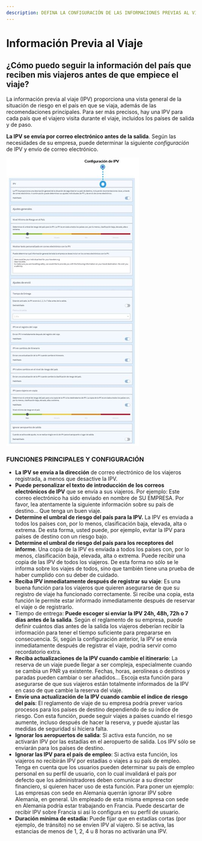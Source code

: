 ```yaml
---
description: DEFINA LA CONFIGURACIÓN DE LAS INFORMACIONES PREVIAS AL VIAJE
---
```


# Información Previa al Viaje

## ¿Cómo puedo seguir la información del país que reciben mis viajeros antes de que empiece el viaje?

La información previa al viaje \(IPV\) proporciona una vista general de la situación de riesgo en el país en que se viaja, además de las recomendaciones principales. Para ser más precisos, hay una IPV para cada país que el viajero visita durante el viaje, incluidos los países de salida y de paso.

**La IPV se envía por correo electrónico antes de la salida**. Según las necesidades de su empresa, puede determinar la siguiente _configuración_ de IPV y envío de correo electrónico.

![](../../.gitbook/assets/pti%20%281%29.JPG)

### FUNCIONES PRINCIPALES Y CONFIGURACIÓN

* **La IPV se envía a la dirección**  de correo electrónico de los viajeros registrada, a menos que desactive la IPV.
* **Puede personalizar el texto de introducción de los correos electrónicos de IPV** que se envía a sus viajeros. Por ejemplo: Este correo electrónico ha sido enviado en nombre de SU EMPRESA. Por favor, lea atentamente la siguiente información sobre su país de destino... Que tenga un buen viaje.
* **Determine el umbral de riesgo del país para la IPV.** La IPV es enviada a todos los países con, por lo menos, clasificación baja, elevada, alta o extrema. De esta forma, usted puede, por ejemplo, evitar la IPV para países de destino con un riesgo bajo.
* **Determine el umbral de riesgo del país para los receptores del informe**. Una copia de la IPV es enviada a todos los países con, por lo menos, clasificación baja, elevada, alta o extrema. Puede recibir una copia de las IPV de todos los viajeros. De esta forma no sólo se le informa sobre los viajes de todos, sino que también tiene una prueba de haber cumplido con su deber de cuidado.
* **Reciba IPV inmediatamente después de registrar su viaje**: Es una buena función para los viajeros que quieren asegurarse de que su registro de viaje ha funcionado correctamente. Si recibe una copia, esta función le permite estar informado inmediatamente después de reservar el viaje o de registrarlo.
* Tiempo de entrega: **Puede escoger si enviar la IPV 24h, 48h, 72h o 7 días antes de la salida**. Según el reglamento de su empresa, puede definir cuántos días antes de la salida los viajeros deberían recibir la información para tener el tiempo suficiente para prepararse en consecuencia. Si, según la configuración anterior, la IPV se envía inmediatamente después de registrar el viaje, podría servir como recordatorio extra.
* **Reciba actualizaciones de la IPV cuando cambie el itinerario**: La reserva de un viaje puede llegar a ser compleja, especialmente cuando se cambia un PNR ya existente. Fechas, horas, aerolíneas o destinos y paradas pueden cambiar o ser añadidos... Escoja esta función para asegurarse de que sus viajeros están totalmente informados de la IPV en caso de que cambie la reserva del viaje.
* **Envíe una actualización de la IPV cuando cambie el índice de riesgo del país**: El reglamento de viaje de su empresa podría prever varios procesos para los países de destino dependiendo de su índice de riesgo. Con esta función, puede seguir viajes a países cuando el riesgo aumente, incluso después de hacer la reserva, y puede ajustar las medidas de seguridad si hiciera falta.
* **Ignorar los aeropuertos de salida**: Si activa esta función, no se activarán IPV por las estadías en el aeropuerto de salida. Los IPV sólo se enviarán para los países de destino.
* **Ignorar las IPV para el país de empleo**: Si activa esta función, los viajeros no recibirán IPV por estadías o viajes a su país de empleo. Tenga en cuenta que los usuarios pueden determinar su país de empleo personal en su perfil de usuario, con lo cual invalidará el país por defecto que los administradores deben comunicar a su director financiero, si quieren hacer uso de esta función. Para poner un ejemplo: Las empresas con sede en Alemania querrán ignorar IPV sobre Alemania, en general. Un empleado de esta misma empresa con sede en Alemania podría estar trabajando en Francia. Puede descartar de recibir IPV sobre Francia si así lo configura en su perfil de usuario. 
* **Duración mínima de estadía:** Puede fijar que en estadías cortas \(por ejemplo, de tránsito\) no se envíen IPV al viajero. Si se activa, las estancias de menos de 1, 2, 4 u 8 horas no activarán una IPV.

